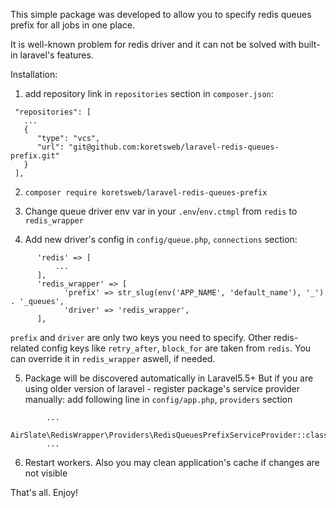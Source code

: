 This simple package was developed to allow you to specify redis queues prefix for all jobs in one place. 

It is well-known problem for redis driver and it can not be solved with built-in laravel's features.

Installation:

1) add repository link in `repositories` section in `composer.json`:
```
 "repositories": [
   ...
   {
      "type": "vcs",
      "url": "git@github.com:koretsweb/laravel-redis-queues-prefix.git"
   }
 ],
```

2) `composer require koretsweb/laravel-redis-queues-prefix`

3) Change queue driver env var in your `.env`/`env.ctmpl` from `redis` to `redis_wrapper`

4) Add new driver's config in `config/queue.php`, `connections` section:
```
      'redis' => [
          ...
      ],
      'redis_wrapper' => [
            'prefix' => str_slug(env('APP_NAME', 'default_name'), '_') . '_queues',
            'driver' => 'redis_wrapper',
      ],
```
`prefix` and `driver` are only two keys you need to specify. 
Other redis-related config keys like `retry_after`, `block_for` are taken from `redis`. You can override it in `redis_wrapper` aswell, if needed.

5) Package will be discovered automatically in Laravel5.5+
But if you are using older version of laravel - register package's service provider manually: add following line in `config/app.php`, `providers` section
```
        ...
        AirSlate\RedisWrapper\Providers\RedisQueuesPrefixServiceProvider::class,
        ...
```
6) Restart workers. Also you may clean application's cache if changes are not visible

That's all. Enjoy!

